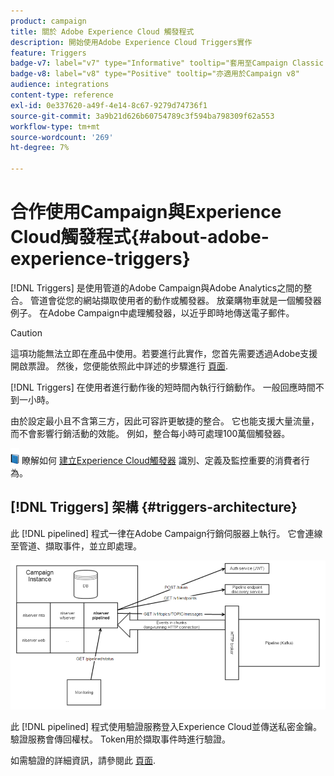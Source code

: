 ```yaml
---
product: campaign
title: 關於 Adobe Experience Cloud 觸發程式
description: 開始使用Adobe Experience Cloud Triggers實作
feature: Triggers
badge-v7: label="v7" type="Informative" tooltip="套用至Campaign Classic v7"
badge-v8: label="v8" type="Positive" tooltip="亦適用於Campaign v8"
audience: integrations
content-type: reference
exl-id: 0e337620-a49f-4e14-8c67-9279d74736f1
source-git-commit: 3a9b21d626b60754789c3f594ba798309f62a553
workflow-type: tm+mt
source-wordcount: '269'
ht-degree: 7%

---
```


# 合作使用Campaign與Experience Cloud觸發程式{#about-adobe-experience-triggers}

[!DNL Triggers] 是使用管道的Adobe Campaign與Adobe Analytics之間的整合。 管道會從您的網站擷取使用者的動作或觸發器。 放棄購物車就是一個觸發器例子。 在Adobe Campaign中處理觸發器，以近乎即時地傳送電子郵件。

>[!CAUTION]
>
>這項功能無法立即在產品中使用。若要進行此實作，您首先需要透過Adobe支援開啟票證。 然後，您便能依照此中詳述的步驟進行 [頁面](../../integrations/using/configuring-pipeline.md#prerequisites).

[!DNL Triggers] 在使用者進行動作後的短時間內執行行銷動作。 一般回應時間不到一小時。

由於設定最小且不含第三方，因此可容許更敏捷的整合。
它也能支援大量流量，而不會影響行銷活動的效能。 例如，整合每小時可處理100萬個觸發器。

![](assets/do-not-localize/book.png) 瞭解如何 [建立Experience Cloud觸發器](https://experienceleague.adobe.com/docs/experience-cloud/triggers/create.html) 識別、定義及監控重要的消費者行為。

## [!DNL Triggers] 架構 {#triggers-architecture}

此 [!DNL pipelined] 程式一律在Adobe Campaign行銷伺服器上執行。 它會連線至管道、擷取事件，並立即處理。

![](assets/triggers_2.png)

此 [!DNL pipelined] 程式使用驗證服務登入Experience Cloud並傳送私密金鑰。 驗證服務會傳回權杖。 Token用於擷取事件時進行驗證。

如需驗證的詳細資訊，請參閱此 [頁面](../../integrations/using/configuring-adobe-io.md).

